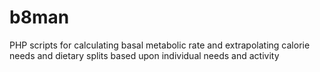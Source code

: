 b8man
=====

PHP scripts for calculating basal metabolic rate and extrapolating calorie needs and dietary splits based upon individual needs and activity